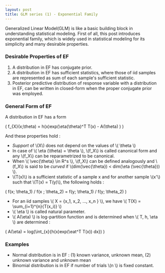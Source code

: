 ```yaml
---
layout: post
title: GLM series (1) - Exponential Family
---
```


Generalized Linear Model(GLM) is like a basic building block in understanding statistical modeling.
First of all, this post introduces exponential family, which is widely used in statistical modeling for its simplicity and many desirable properties.

### Desirable Properties of EF

1. A distribution in EF has conjugate prior.
2. A distribution in EF has sufficient statistics, where those of iid samples are represented as sum of each sample's sufficient statistic.
3. Posterior predictive distribution of response variable with a distribution in EF, can be written in closed-form when the proper conjugate prior was employed.

### General Form of EF

A distribution in EF has a form

\( f_{X}(x;\theta) = h(x)exp(\eta(\theta)^T T(x) - A(\theta) ) \)

And these properties hold : 

- *Support* of \\(X\\) does not depend on the values of \\( \theta \\)
- In case of \\( \eta (\theta) = \theta \\), \\(f_X\\) is called canonical form and any \\(f_X\\) can be reparametrized to be canonical.
- When \\( \vec{\theta} \in R^s \\),  \\(f_X\\) can be defined analogously and \\(f_X\\) is said to be *curved* if \\(dim(\vec{\theta}) < dim(\eta (\vec{\theta})) \\).
- \\(T(x)\\) is a sufficient statistic of a sample x and for another sample \\(x'\\) such that \\(T(x) = T(y)\\), the following holds : 

\( f(x; \theta_1) / f(x ; \theta_2) = f(y; \theta_1) / f(y; \theta_2) \)

- For an iid samples \\( X = \{x_1, x_2, ..., x_n \} \\), we have \\( T(X) = \sum_{i=1}^{n}{T(x_i)} \\)
- \\( \eta \\) is called natural parameter.
- \\( A(\eta) \\) is log-partition function and is determined when \\( T, h, \eta \\) are determined : 

 \( A(\eta) = log(\int_{x}{h(x)exp(\eat^T T(x)) dx}) \)

### Examples

- Normal distribution is in EF : (1) known variance, unknown mean, (2) unknown variance and unknown mean
- Binomial distribution is in EF if number of trials \\(n \\) is fixed constant.
